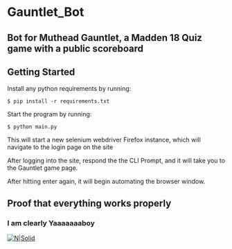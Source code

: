 # Gauntlet_Bot

## Bot for Muthead Gauntlet, a Madden 18 Quiz game with a public scoreboard

## Getting Started

Install any python requirements by running:

```$ pip install -r requirements.txt```

Start the program by running:

```$ python main.py```

This will start a new selenium webdriver Firefox instance, which will navigate to the login page on the site


After logging into the site, respond the the CLI Prompt, and it will take you to the Gauntlet game page.

After hitting enter again, it will begin automating the browser window.


## Proof that everything works properly

### I am clearly Yaaaaaaaboy

[![N|Solid](src/scoreboard.png)](#)